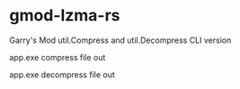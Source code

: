 # gmod-lzma-rs

Garry's Mod util.Compress and util.Decompress CLI version


app.exe compress file out


app.exe decompress file out
